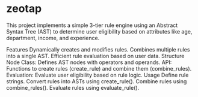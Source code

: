 # zeotap
This project implements a simple 3-tier rule engine using an Abstract Syntax Tree (AST) to determine user eligibility based on attributes like age, department, income, and experience.

Features
Dynamically creates and modifies rules.
Combines multiple rules into a single AST.
Efficient rule evaluation based on user data.
Structure
Node Class: Defines AST nodes with operators and operands.
API: Functions to create rules (create_rule) and combine them (combine_rules).
Evaluation: Evaluate user eligibility based on rule logic.
Usage
Define rule strings.
Convert rules into ASTs using create_rule().
Combine rules using combine_rules().
Evaluate rules using evaluate_rule().
